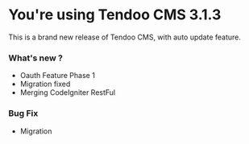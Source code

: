 # You're using Tendoo CMS 3.1.3
This is a brand new release of Tendoo CMS, with auto update feature.

### What's new ?
- Oauth Feature Phase 1
- Migration fixed
- Merging CodeIgniter RestFul

### Bug Fix

- Migration
